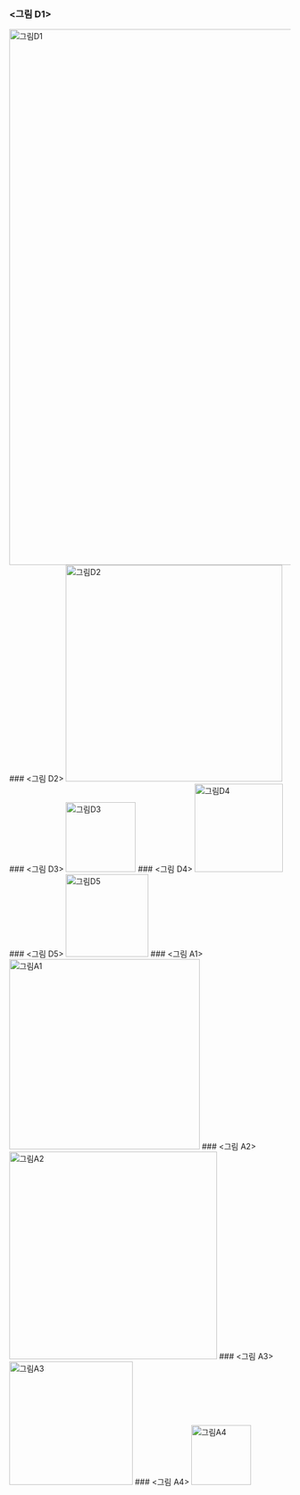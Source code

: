 ### <그림 D1>
<img width="960" alt="그림D1" src="https://user-images.githubusercontent.com/73595608/100538462-58f4d400-3273-11eb-9d59-ff46f92e3f34.png">
### <그림 D2>
<img width="388" alt="그림D2" src="https://user-images.githubusercontent.com/73595608/100538490-77f36600-3273-11eb-9eb7-658a2deaa050.png">
### <그림 D3>
<img width="125" alt="그림D3" src="https://user-images.githubusercontent.com/73595608/100538508-8e012680-3273-11eb-94d7-9baff1d8766b.png">
### <그림 D4>
<img width="158" alt="그림D4" src="https://user-images.githubusercontent.com/73595608/100538517-96f1f800-3273-11eb-8e49-4dfa7868ccab.png">
### <그림 D5>
<img width="148" alt="그림D5" src="https://user-images.githubusercontent.com/73595608/100538518-9d806f80-3273-11eb-89aa-f17ad5e6b8b8.png">
### <그림 A1>
<img width="341" alt="그림A1" src="https://user-images.githubusercontent.com/73595608/100538521-a40ee700-3273-11eb-8008-53d254d6cb70.png">
### <그림 A2>
<img width="372" alt="그림A2" src="https://user-images.githubusercontent.com/73595608/100538539-bdb02e80-3273-11eb-847a-1561ca0db4db.png">
### <그림 A3>
<img width="221" alt="그림A3" src="https://user-images.githubusercontent.com/73595608/100538565-d7ea0c80-3273-11eb-9f99-1a5baac98a60.png">
### <그림 A4>
<img width="107" alt="그림A4" src="https://user-images.githubusercontent.com/73595608/100538367-b6d4ec00-3272-11eb-8c49-b6a85ac6e714.png">
